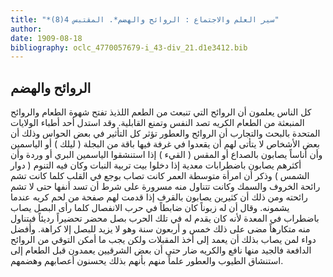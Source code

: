 ```yaml
---
title: "*سير العلم والاجتماع : الروائح والهضم*. المقتبس 4(8)"
author: 
date: 1909-08-18
bibliography: oclc_4770057679-i_43-div_21.d1e3412.bib
---
```




##  الروائح والهضم 


 كل الناس يعلمون أن الروائح التي تنبعث من الطعم اللذيذ تفتح شهوة الطعام والروائح المنبعثة من الطعام الكريه تصد النفس وتمنع القابلية. وقد استدل  أحد  أطباء الولايات المتحدة بالبحث والتجارب أن الروائح والعطور تؤثر كل التأثير في بعض الحواس وذلك أن بعض الأشخاص لا يتأتى لهم أن يقعدوا في غرفة فيها باقة من البجلة ( ليلك ) أو الياسمين وأن أناساً يصابون بالصداع أو المقس ( القيء ) إذا استنشقوا الياسمين البري أو وردة وأن أكثرهم يصابون باضطرابات معدية إذا دخلوا بيت تربية النبات وكان فيه التنوم ( دوار الشمس ) وذكر أن امرأة متوسطة العمر كانت تصاب بوجع في القلب كلما كانت تشم رائحة الخروف والسمك وكانت تتناول منه مسرورة على شرط أن تسد أنفها حتى لا تشم رائحته ومن ذلك أن كثيرين يصابون بالقرف إذا قدمت لهم صفحة من لحم كريه عندما يشمونه. وقال أن له زبوناً كان ضابطاً في حرب الانفصال كلما رأى البصل يصاب باضطراب في المعدة لأنه كان يقدم له في تلك الحرب بصل محضر تحضيراً رديئاً فيتناول منه متكارهاً مضى على ذلك  خمس  و  أربعون  سنة وهو لا يزيد للبصل إلا كراهة. وأفضل دواء لمن يصاب بذلك أن يعمد إلى أخذ المقبلات ولكن يجب ما أمكن التوقي من الروائح الدافعة فالجيد منها نافع والكريه ضار حتى أن بعض الشرقيين يعمدون قبل الطعام إلى استنشاق الطيوب والعطور علماً منهم بأنهم بذلك يحسنون أعصابهم وهضمهم. 
